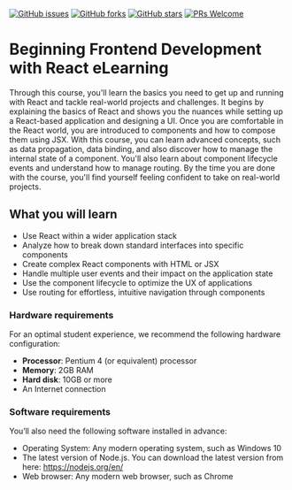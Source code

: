 [![GitHub issues](https://img.shields.io/github/issues/TrainingByPackt/Beginning-Frontend-Development-with-React-eLearning.svg)](https://github.com/TrainingByPackt/Beginning-Frontend-Development-with-React-eLearning/issues)
[![GitHub forks](https://img.shields.io/github/forks/TrainingByPackt/Beginning-Frontend-Development-with-React-eLearning.svg)](https://github.com/TrainingByPackt/Beginning-Frontend-Development-with-React-eLearning/network)
[![GitHub stars](https://img.shields.io/github/stars/TrainingByPackt/Beginning-Frontend-Development-with-React-eLearning.svg)](https://github.com/TrainingByPackt/Beginning-Frontend-Development-with-React-eLearning/stargazers)
[![PRs Welcome](https://img.shields.io/badge/PRs-welcome-brightgreen.svg)](https://github.com/TrainingByPackt/Beginning-Frontend-Development-with-React-eLearning/pulls)



# Beginning Frontend Development with React eLearning
Through this course, you'll learn the basics you need to get up and running with React and tackle real-world projects and challenges. It begins by explaining the basics of React and shows you the nuances while setting up a React-based application and designing a UI. Once you are comfortable in the React world, you are introduced to components and how to compose them using JSX. With this course, you can learn advanced concepts, such as data propagation, data binding, and also discover how to manage the internal state of a component. You'll also learn about component lifecycle events and understand how to manage routing. By the time you are done with the course, you'll find yourself feeling confident to take on real-world projects.



## What you will learn
* Use React within a wider application stack
* Analyze how to break down standard interfaces into specific components
* Create complex React components with HTML or JSX
* Handle multiple user events and their impact on the application state
* Use the component lifecycle to optimize the UX of applications
* Use routing for effortless, intuitive navigation through components



### Hardware requirements
For an optimal student experience, we recommend the following hardware configuration:
* **Processor**: Pentium 4 (or equivalent) processor
* **Memory**: 2GB RAM
* **Hard disk**: 10GB or more
* An Internet connection


### Software requirements
You’ll also need the following software installed in advance:
* Operating System: Any modern operating system, such as Windows 10
* The latest version of Node.js. You can download the latest version from here: https://nodejs.org/en/
* Web browser: Any modern web browser, such as Chrome




